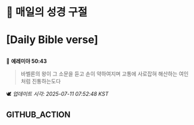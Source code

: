 # 🙏 매일의 성경 구절
# [Daily Bible verse]
##
<!-- START_BIBLE_VERSE -->
📖 **예레미야 50:43**
> 바벨론의 왕이 그 소문을 듣고 손이 약하여지며 고통에 사로잡혀 해산하는 여인처럼 진통하는도다

🕊️ _업데이트 시각: 2025-07-11 07:52:48 KST_
  <!-- END_BIBLE_VERSE -->
## GITHUB_ACTION
